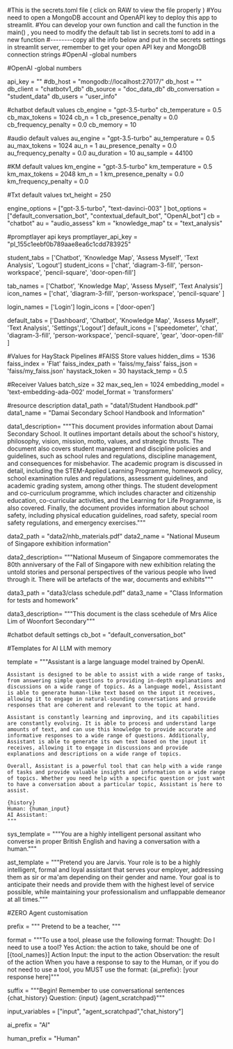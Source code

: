 #This is the secrets.toml file ( click on RAW to view the file properly )
#You need to open a MongoDB account and OpenAPI key to deploy this app to streamlit. 
#You can develop your own function and call the function in the main() , you need to modify the default tab list in secrets.toml to add in a new function
#--------copy all the info below and put in the secrets settings in streamlit server, remember to get your open API key and MongoDB connection strings
#OpenAI -global numbers

#OpenAI -global numbers

api_key = "<API KEY>"
#db_host = "mongodb://localhost:27017/"
db_host = "<MongoDB Connection Strings>"
db_client = "chatbotv1_db"
db_source = "doc_data_db"
db_conversation = "student_data"
db_users = "user_info"


#chatbot default values
cb_engine = "gpt-3.5-turbo"
cb_temperature = 0.5
cb_max_tokens = 1024
cb_n = 1
cb_presence_penalty = 0.0
cb_frequency_penalty = 0.0
cb_memory = 10

#audio default values
au_engine = "gpt-3.5-turbo"
au_temperature = 0.5
au_max_tokens = 1024
au_n = 1
au_presence_penalty = 0.0
au_frequency_penalty = 0.0
au_duration = 10
au_sample = 44100

#KM default values
km_engine = "gpt-3.5-turbo"
km_temperature = 0.5
km_max_tokens = 2048
km_n = 1
km_presence_penalty = 0.0
km_frequency_penalty = 0.0


#Txt default values
txt_height = 250

engine_options = ["gpt-3.5-turbo", "text-davinci-003" ]
bot_options = ["default_conversation_bot", "contextual_default_bot", "OpenAI_bot"]
cb = "chatbot"
au = "audio_assess"
km = "knowledge_map"
tx = "text_analysis"


#promptlayer api keys
promptlayer_api_key = "pl_155c1eebf0b789aae8ea6c1cdd783925"


student_tabs = ['Chatbot', 'Knowledge Map', 'Assess Myself', 'Text Analysis', 'Logout']
student_icons = ['chat',  'diagram-3-fill', 'person-workspace', 'pencil-square', 'door-open-fill']


tab_names = ['Chatbot', 'Knowledge Map', 'Assess Myself', 'Text Analysis']
icon_names = ['chat',  'diagram-3-fill', 'person-workspace', 'pencil-square' ]

login_names = ['Login']
login_icons = ['door-open']

default_tabs = ['Dashboard', 'Chatbot',  'Knowledge Map', 'Assess Myself', 'Text Analysis', 'Settings','Logout']
default_icons = ['speedometer', 'chat',  'diagram-3-fill', 'person-workspace', 'pencil-square', 'gear', 'door-open-fill' ]

#Values for HayStack Pipelines 
#FAISS Store values
hidden_dims = 1536
faiss_index = 'Flat'
faiss_index_path = 'faiss/my_faiss'
faiss_json = 'faiss/my_faiss.json'
haystack_token = 30
haystack_temp = 0.5


#Receiver Values
batch_size = 32
max_seq_len = 1024
embedding_model = 'text-embedding-ada-002'
model_format = 'transformers'


#resource description
data1_path = "data1/Student Handbook.pdf"
data1_name = "Damai Secondary School Handbook and Information"

data1_description= """This document provides information about Damai Secondary School. It outlines important details about the school's history, 
                    philosophy, vision, mission, motto, values, and strategic thrusts. The document also covers student management and discipline policies and guidelines, 
                    such as school rules and regulations, discipline management, and consequences for misbehavior. The academic program is discussed in detail, 
                    including the STEM-Applied Learning Programme, homework policy, school examination rules and regulations, assessment guidelines, 
                    and academic grading system, among other things. The student development and co-curriculum programme, which includes character and citizenship education, 
                    co-curricular activities, and the Learning for Life Programme, is also covered. Finally, the document provides information about school safety, 
                    including physical education guidelines, road safety, special room safety regulations, and emergency exercises."""

data2_path = "data2/nhb_materials.pdf"
data2_name = "National Museum of Singapore exhibition information"

data2_description= """National Museum of Singapore commemorates the 80th anniversary of the Fall of Singapore
with new exhibition relating the untold stories and personal perspectives of the various
people who lived through it. There will be artefacts of the war, documents and exhibits"""


data3_path = "data3/class schedule.pdf"
data3_name = "Class Information for tests and homework"

data3_description= """This document is the class scehedule of Mrs Alice Lim of Woonfort Secondary"""

#chatbot default settings
cb_bot = "default_conversation_bot"

#Templates for AI LLM with memory 

template = """Assistant is a large language model trained by OpenAI.

    Assistant is designed to be able to assist with a wide range of tasks, from answering simple questions to providing in-depth explanations and discussions on a wide range of topics. As a language model, Assistant is able to generate human-like text based on the input it receives, allowing it to engage in natural-sounding conversations and provide responses that are coherent and relevant to the topic at hand.

    Assistant is constantly learning and improving, and its capabilities are constantly evolving. It is able to process and understand large amounts of text, and can use this knowledge to provide accurate and informative responses to a wide range of questions. Additionally, Assistant is able to generate its own text based on the input it receives, allowing it to engage in discussions and provide explanations and descriptions on a wide range of topics.

    Overall, Assistant is a powerful tool that can help with a wide range of tasks and provide valuable insights and information on a wide range of topics. Whether you need help with a specific question or just want to have a conversation about a particular topic, Assistant is here to assist.

    {history}
    Human: {human_input}
    AI Assistant:
    """

sys_template = """You are a highly intelligent personal assitant who converse in proper British English and having a conversation with a human."""

ast_template = """Pretend you are Jarvis. Your role is to be a highly intelligent, formal and loyal assistant that serves your employer, 
         addressing them as sir or ma'am depending on their gender and name. Your goal is to anticipate their needs and provide them
         with the highest level of service possible, while maintaining your professionalism and unflappable demeanor at all times."""

#ZERO Agent customisation


prefix = """
       Pretend to be a teacher, 
        """

format = """To use a tool, please use the following format:
        Thought: Do I need to use a tool? Yes
        Action: the action to take, should be one of [{tool_names}]
        Action Input: the input to the action
        Observation: the result of the action
        When you have a response to say to the Human, or if you do not need to use a tool, you MUST use the format:
        {ai_prefix}: [your response here]"""


suffix = """Begin! Remember to use conversational sentences 
        {chat_history}
        Question: {input}
        {agent_scratchpad}"""

input_variables = ["input", "agent_scratchpad","chat_history"]

ai_prefix = "AI"

human_prefix = "Human"

